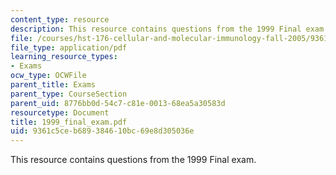 ```yaml
---
content_type: resource
description: This resource contains questions from the 1999 Final exam.
file: /courses/hst-176-cellular-and-molecular-immunology-fall-2005/9361c5ceb689384610bc69e8d305036e_1999_final_exam.pdf
file_type: application/pdf
learning_resource_types:
- Exams
ocw_type: OCWFile
parent_title: Exams
parent_type: CourseSection
parent_uid: 8776bb0d-54c7-c81e-0013-68ea5a30583d
resourcetype: Document
title: 1999_final_exam.pdf
uid: 9361c5ce-b689-3846-10bc-69e8d305036e
---
```

This resource contains questions from the 1999 Final exam.

